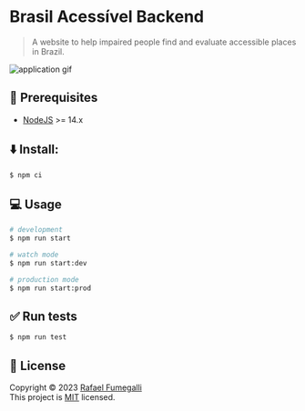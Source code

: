 # Brasil Acessível Backend
> A website to help impaired people find and evaluate accessible places in Brazil.

![application gif](./docs/app.gif)

## :page_facing_up: Prerequisites
- [NodeJS](https://nodejs.org/) >= 14.x

## :arrow_down: Install:

```bash
$ npm ci
```

## :computer: Usage
```bash
# development
$ npm run start

# watch mode
$ npm run start:dev

# production mode
$ npm run start:prod
```

## :white_check_mark: Run tests
```bash
$ npm run test
```

## :memo: License
Copyright © 2023 [Rafael Fumegalli](https://github.com/fumegalli) <br/>
This project is [MIT](https://choosealicense.com/licenses/mit/) licensed.
